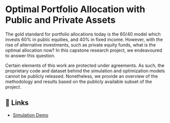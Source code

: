 # Optimal Portfolio Allocation with Public and Private Assets

The gold standard for portfolio allocations today is the 60/40 model which invests 60% in public equities, and 40% in fixed income. However, with the rise of alternative investments, such as private equity funds, what is the optimal allocation now? In this capstone research project, we endeavoured to answer this question.

Certain elements of this work are protected under agreements. As such, the proprietary code and dataset behind the simulation and optimization models cannot be publicly released. Nonetheless, we provide an overview of the methodology and results based on the publicly available subset of the project.

## 🔗 Links
- [Simulation Demo](https://uclamfe.streamlit.app/)

